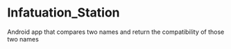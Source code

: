 # Infatuation_Station
Android app that compares two names and return the compatibility of those two names
